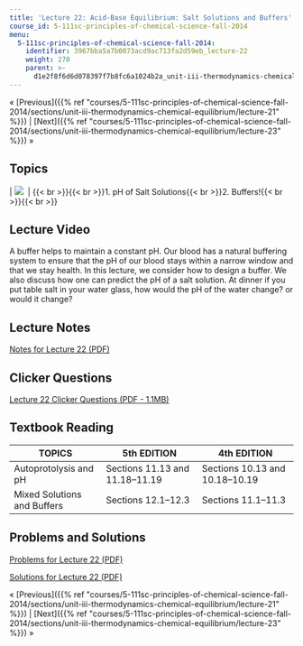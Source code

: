 ```yaml
---
title: 'Lecture 22: Acid-Base Equilibrium: Salt Solutions and Buffers'
course_id: 5-111sc-principles-of-chemical-science-fall-2014
menu:
  5-111sc-principles-of-chemical-science-fall-2014:
    identifier: 3967bba5a7b0073acd9ac713fa2d59eb_lecture-22
    weight: 270
    parent: >-
      d1e2f8f6d6d078397f7b8fc6a1024b2a_unit-iii-thermodynamics-chemical-equilibrium
---
```

« [Previous]({{% ref "courses/5-111sc-principles-of-chemical-science-fall-2014/sections/unit-iii-thermodynamics-chemical-equilibrium/lecture-21" %}}) | [Next]({{% ref "courses/5-111sc-principles-of-chemical-science-fall-2014/sections/unit-iii-thermodynamics-chemical-equilibrium/lecture-23" %}}) »

Topics
------

| ![](https://open-learning-course-data.s3.amazonaws.com/5-111sc-principles-of-chemical-science-fall-2014/127de415cbe79d2666a663b56de9407f_Lecture_22.jpg)  | {{< br >}}{{< br >}}1.  pH of Salt Solutions{{< br >}}2.  Buffers!{{< br >}}{{< br >}} 

Lecture Video
-------------

A buffer helps to maintain a constant pH. Our blood has a natural buffering system to ensure that the pH of our blood stays within a narrow window and that we stay health. In this lecture, we consider how to design a buffer. We also discuss how one can predict the pH of a salt solution. At dinner if you put table salt in your water glass, how would the pH of the water change? or would it change?

Lecture Notes
-------------

[Notes for Lecture 22 (PDF)](https://open-learning-course-data.s3.amazonaws.com/5-111sc-principles-of-chemical-science-fall-2014/17db1744711644d32c46d87d4b86b3d8_MIT5_111F14_Lec22.pdf)

Clicker Questions
-----------------

[Lecture 22 Clicker Questions (PDF - 1.1MB)](https://open-learning-course-data.s3.amazonaws.com/5-111sc-principles-of-chemical-science-fall-2014/d7bbe360060930e9ec0e6b680018089e_MIT5_111F14_Lec22Clkr.pdf)

Textbook Reading
----------------

| TOPICS | 5th EDITION | 4th EDITION |
| --- | --- | --- |
| Autoprotolysis and pH | Sections 11.13 and 11.18–11.19 | Sections 10.13 and 10.18–10.19 |
| Mixed Solutions and Buffers | Sections 12.1–12.3 | Sections 11.1–11.3 

Problems and Solutions
----------------------

[Problems for Lecture 22 (PDF)](https://open-learning-course-data.s3.amazonaws.com/5-111sc-principles-of-chemical-science-fall-2014/f9d6659dc6a27d60c3225d3a4218382e_MIT5_111F14_Lec22Prob.pdf)

[Solutions for Lecture 22 (PDF)](https://open-learning-course-data.s3.amazonaws.com/5-111sc-principles-of-chemical-science-fall-2014/a90cb5d10fb7cd5496b583d40bb997b7_MIT5_111F14_Lec22Soln.pdf)

« [Previous]({{% ref "courses/5-111sc-principles-of-chemical-science-fall-2014/sections/unit-iii-thermodynamics-chemical-equilibrium/lecture-21" %}}) | [Next]({{% ref "courses/5-111sc-principles-of-chemical-science-fall-2014/sections/unit-iii-thermodynamics-chemical-equilibrium/lecture-23" %}}) »